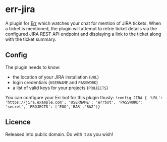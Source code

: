 # err-jira

A plugin for [Err](http://github.com/gbin/err) which watches your chat for mention of JIRA tickets. When a ticket is mentioned, the plugin will attempt to retrie ticket details via the configured JIRA REST API endpoint and displaying a link to the ticket along with the ticket summary.

## Config

The plugin needs to know:

* the location of your JIRA installation (`URL`)
* login credentials (`USERNAME` and `PASSWORD`)
* a list of valid keys for your projects (`PROJECTS`)

You can configure your Err bot for this plugin thusly:
`!config JIRA { 'URL': 'https://jira.example.com', 'USERNAME': 'errbot', 'PASSWORD': 'secret', 'PROJECTS': ['FOO','BAR','BAZ']}`

## Licence

Released into public domain. Do with it as you wish!
